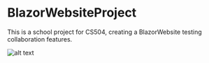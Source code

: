 # BlazorWebsiteProject
This is a school project for CS504, creating a BlazorWebsite testing collaboration features. 

![alt text]()

